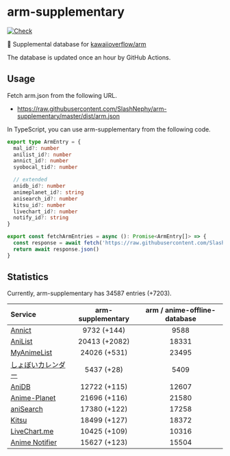 # arm-supplementary

[![Check](https://github.com/SlashNephy/arm-supplementary/actions/workflows/check-node.yml/badge.svg)](https://github.com/SlashNephy/arm-supplementary/actions/workflows/check-node.yml)

💊 Supplemental database for [kawaiioverflow/arm](https://github.com/kawaiioverflow/arm)

The database is updated once an hour by GitHub Actions.

## Usage

Fetch arm.json from the following URL.

- https://raw.githubusercontent.com/SlashNephy/arm-supplementary/master/dist/arm.json

In TypeScript, you can use arm-supplementary from the following code.

```TypeScript
export type ArmEntry = {
  mal_id?: number
  anilist_id?: number
  annict_id?: number
  syobocal_tid?: number

  // extended
  anidb_id?: number
  animeplanet_id?: string
  anisearch_id?: number
  kitsu_id?: number
  livechart_id?: number
  notify_id?: string
}

export const fetchArmEntries = async (): Promise<ArmEntry[]> => {
  const response = await fetch('https://raw.githubusercontent.com/SlashNephy/arm-supplementary/master/dist/arm.json')
  return await response.json()
}
```

## Statistics

Currently, arm-supplementary has 34587 entries (+7203).

| Service                                     | arm-supplementary | arm / anime-offline-database |
| :------------------------------------------ | :---------------: | :--------------------------: |
| [Annict](https://annict.com)                |    9732 (+144)    |             9588             |
| [AniList](https://anilist.co)               |   20413 (+2082)   |            18331             |
| [MyAnimeList](https://myanimelist.net)      |   24026 (+531)    |            23495             |
| [しょぼいカレンダー](https://cal.syoboi.jp) |    5437 (+28)     |             5409             |
| [AniDB](https://anidb.net)                  |   12722 (+115)    |            12607             |
| [Anime-Planet](https://anime-planet.com)    |   21696 (+116)    |            21580             |
| [aniSearch](https://anisearch.com)          |   17380 (+122)    |            17258             |
| [Kitsu](https://kitsu.io)                   |   18499 (+127)    |            18372             |
| [LiveChart.me](https://livechart.me)        |   10425 (+109)    |            10316             |
| [Anime Notifier](https://notify.moe)        |   15627 (+123)    |            15504             |
